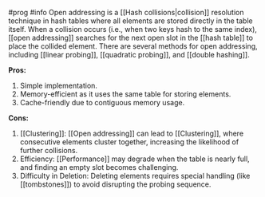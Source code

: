 #prog #info 
Open addressing is a [[Hash collisions|collision]] resolution technique in hash tables where all elements are stored directly in the table itself. When a collision occurs (i.e., when two keys hash to the same index), [[open addressing]] searches for the next open slot in the [[hash table]] to place the collided element. There are several methods for open addressing, including [[linear probing]], [[quadratic probing]], and [[double hashing]].

**Pros:**
1. Simple implementation.
2. Memory-efficient as it uses the same table for storing elements.
3. Cache-friendly due to contiguous memory usage.

**Cons:**
1. [[Clustering]]: [[Open addressing]] can lead to [[Clustering]], where consecutive elements cluster together, increasing the likelihood of further collisions.
2. Efficiency: [[Performance]] may degrade when the table is nearly full, and finding an empty slot becomes challenging.
3. Difficulty in Deletion: Deleting elements requires special handling (like [[tombstones]]) to avoid disrupting the probing sequence.

